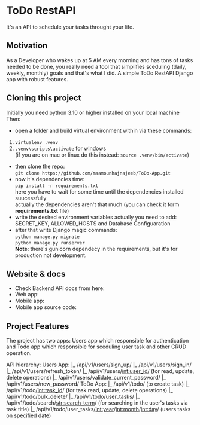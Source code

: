 # ToDo RestAPI
It's an API to schedule your tasks throught your life.

## Motivation
As a Developer who wakes up at 5 AM every morning and has tons of tasks needed to be done, you really need a tool that simplifies sceduling (daily, weekly, monthly) goals and that's what I did.
A simple ToDo RestAPI Django app with robust features.

## Cloning this project
Initially you need python 3.10 or higher installed on your local machine
Then:
- open a folder and build virtual environment within via these commands:
1. `virtualenv .venv`
2. `.venv\scripts\activate` for windows</br>
(if you are on mac or linux do this instead:
`source .venv/bin/activate`)
- then clone the repo:</br>
`git clone https://github.com/maamounhajnajeeb/ToDo-App.git`
- now it's dependencies time:</br>
`pip install -r requirements.txt`</br>
here  you have to wait for some time until the dependencies installed suucessfully</br>
actually the dependencies aren't that much (you can check it form **requirements.txt** file)
- write the desired environment variables
actually you need to add: SECRET_KEY, ALLOWED_HOSTS and Database Configuaration
- after that write Django magic commands:</br>
`python manage.py migrate`</br>
`python manage.py runserver`</br>
**Note**: there's gunicorn dependecy in the requirements, but it's for production not development.

## Website & docs
- Check Backend API docs from here: 
- Web app:
- Mobile app:
- Mobile app source code:

## Project Features
The project has two apps: Users app which responsible for authentication and Todo app which responsible for sceduling user task and other CRUD operation.

API hierarchy:
Users App:
|_ /api/v1/users/sign_up/
|_ /api/v1/users/sign_in/
|_ /api/v1/users/refresh_token/
|_ /api/v1/users/<int:user_id>/ (for read, update, delete operations) 
|_ /api/v1/users/validate_current_password/
|_ /api/v1/users/new_password/
ToDo App:
|_ /api/v1/todo/ (to create task)
|_ /api/v1/todo/<int:task_id>/ (for task read, update, delete operations)
|_ /api/v1/todo/bulk_delete/
|_ /api/v1/todo/user_tasks/
|_ /api/v1/todo/search/<str:search_term>/ (for searching in the user's tasks via task title)
|_ /api/v1/todo/user_tasks/<int:year>/<int:month>/<int:day>/ (users tasks on specified date)